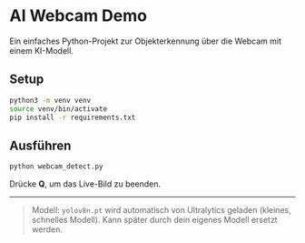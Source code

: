 # AI Webcam Demo

Ein einfaches Python-Projekt zur Objekterkennung über die Webcam mit einem KI-Modell.

## Setup

```bash
python3 -m venv venv
source venv/bin/activate
pip install -r requirements.txt
```

## Ausführen

```bash
python webcam_detect.py
```

Drücke **Q**, um das Live-Bild zu beenden.

---

> Modell: `yolov8n.pt` wird automatisch von Ultralytics geladen (kleines, schnelles Modell).
> Kann später durch dein eigenes Modell ersetzt werden.
